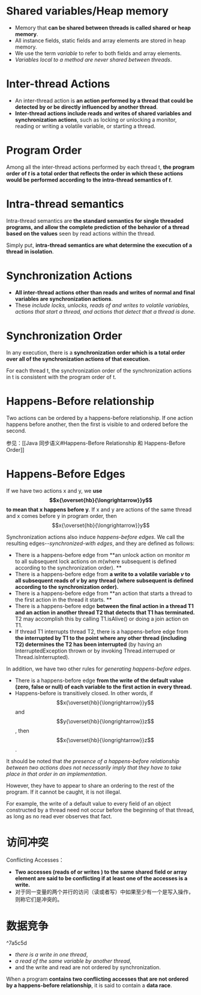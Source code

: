 # Shared variables/Heap memory
- Memory that **can be shared between threads is called shared or heap memory**.
- All instance fields, static fields and array elements are stored in heap memory. 
- We use the term *variable*  to refer to both fields and array elements. 
- *Variables local to a method are never shared between threads*.

# Inter-thread Actions
- An inter-thread action is **an action performed by a thread that could be detected by or be directly influenced by another thread**. 
- **Inter-thread actions include reads and writes of shared variables and synchronization actions**, such as locking or unlocking a monitor, reading or writing a volatile variable, or starting a thread.

# Program Order
Among all the inter-thread actions performed by each thread t, **the program order of *t* is a total order that reflects the order in which these actions would be performed according to the intra-thread semantics of *t***.

# Intra-thread semantics
Intra-thread semantics are **the standard semantics for single threaded programs, and allow the complete prediction of the behavior of a thread based on the values** seen by read actions within the thread.

Simply put, **intra-thread semantics are what determine the execution of a thread in isolation**.

# Synchronization Actions
- **All inter-thread actions other than reads and writes of normal and final variables are synchronization actions**. 
- These *include locks, unlocks, reads of and writes to volatile variables, actions that start a thread, and actions that detect that a thread is done*.

# Synchronization Order 
In any execution, there is a **synchronization order which is a total order over all of the synchronization actions of that execution.** 

For each thread t, the synchronization order of the synchronization actions in t is consistent with the program order of t.

# Happens-Before relationship
Two actions can be ordered by a happens-before relationship. If one action happens before another, then the first is visible to and ordered before the second.

参见：[[Java 同步语义#Happens-Before Relationship 和 Happens-Before Order]]

# Happens-Before Edges
If we have two actions x and y, we **use $$x{\overset{hb}{\longrightarrow}}y$$ to mean that x happens before y**.
If x and y are actions of the same thread and x comes before y in program order, then $$x{\overset{hb}{\longrightarrow}}y$$

Synchronization actions also induce *happens-before edges*. We call the resulting edges--*synchronized-with edges*, and they are defined as follows:
- There is a happens-before edge from **an unlock action on monitor *m* to all subsequent lock actions on *m*(where subsequent is defined according to the synchronization order). **
- There is a happens-before edge from **a write to a volatile variable *v* to all subsequent reads of *v* by any thread (where subsequent is defined according to the synchronization order).** 
- There is a happens-before edge from **an action that starts a thread to the first action in the thread it starts. **
- There is a happens-before edge **between the final action in a thread T1 and an action in another thread T2 that detects that T1 has terminated.** T2 may accomplish this by calling T1.isAlive() or doing a join action on T1. 
- If thread T1 interrupts thread T2, there is a happens-before edge from **the interrupted by T1 to the point where any other thread (including T2) determines the T2 has been interrupted** (by having an InterruptedException thrown or by invoking Thread.interruped or Thread.isInterrupted). 


In addition, we have two other rules for *generating happens-before edges*. 
- There is a happens-before edge **from the write of the default value (zero, false or null) of each variable to the first action in every thread.** 
- Happens-before is transitively closed. In other words, if $$x{\overset{hb}{\longrightarrow}}y$$ and $$y{\overset{hb}{\longrightarrow}}z$$, then $$x{\overset{hb}{\longrightarrow}}z$$.


It should be noted that *the presence of a happens-before relationship between two actions does not necessarily imply that they have to take place in that order in an implementation*.

However, they have to appear to share an ordering to the rest of the program. If it cannot be caught, it is not illegal. 

For example, the write of a default value to every field of an object constructed by a thread need not occur before the beginning of that thread, as long as no read ever observes that fact.


# 访问冲突
Conflicting Accesses：
- **Two accesses (reads of or writes ) to the same shared field or array element are said to be conflicting if at least one of the accesses is a write.**
- 对于同一变量的两个并行的访问（读或者写）中如果至少有一个是写入操作，则称它们是冲突的。

# 数据竞争

^7a5c5d

- *there is a write in one thread*, 
- *a read of the same variable by another thread*, 
- and the write and read are not ordered by synchronization.

When a program **contains two conflicting accesses that are not ordered by a happens-before relationship**, it is said to contain a **data race**. 